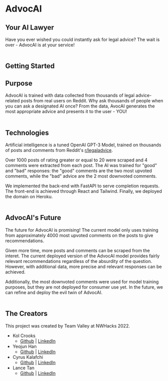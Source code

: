 # AdvocAI
## Your AI Lawyer
Have you ever wished you could instantly ask for legal advice? The wait is over - AdvocAI is at your service! 
<br><br>

## Getting Started

## Purpose
AdvocAI is trained with data collected from thousands of legal advice-related posts from real users on Reddit. Why ask thousands of people when you can ask a designated AI once? From the data, AvocAI generates the most appropriate advice and presents it to the user - YOU!
<br><br>

## Technologies 
Artificial intelligence is a tuned OpenAI GPT-3 Model, trained on thousands of posts and comments from Reddit's [r/legaladvice](https://www.reddit.com/r/legaladvice/). 

Over 1000 posts of rating greater or equal to 20 were scraped and 4 comments were extracted from each post. The AI was trained for "good" and "bad" responses: the "good" comments are the two most upvoted comments, while the "bad" advice are the 2 most downvoted comments.

We implemented the back-end with FastAPI to serve completion requests. The front-end is achieved through React and Tailwind. Finally, we deployed the domain on Heroku.
<br><br>

## AdvocAI's Future 
The future for AdvocAI is promising! The current model only uses training from approximately 4000 most upvoted comments on the posts to give recommendations. 

Given more time, more posts and comments can be scraped from the interet. The current deployed version of the AdvocAI model provides fairly relevant recommendations regardless of the absurdity of the question. However, with additional data, more precise and relevant responses can be achieved. 

Additionally, the most downvoted comments were used for model training purposes, but they are not deployed for consumer use yet. In the future, we can refine and deploy the evil twin of AdvocAI. 
<br><br>

## The Creators
This project was created by Team Valley at NWHacks 2022. 
* Kol Crooks 
    * [Github](https://github.com/KolCrooks) | [LinkedIn](https://www.linkedin.com/in/kolcrooks/)
* Yeojun Han 
    * [Github](https://github.com/yeojunh) | [LinkedIn](https://www.linkedin.com/in/yeojun-han-3640571b3/)
* Cyrus Kalafchi 
    * [Github](https://github.com/cyruskalafchi) | [LinkedIn](https://www.linkedin.com/in/cyruskalafchi/)
* Lance Tan 
    * [Github](https://github.com/ltan02) | [LinkedIn](https://www.linkedin.com/in/lancetan02/)

